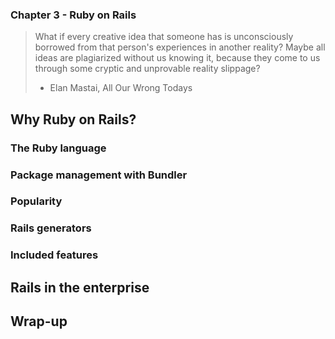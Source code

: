 ### Chapter 3 - Ruby on Rails

> What if every creative idea that someone has is unconsciously borrowed from that person's experiences in another reality? Maybe all ideas are plagiarized without us knowing it, because they come to us through some cryptic and unprovable reality slippage?
> - Elan Mastai, All Our Wrong Todays

## Why Ruby on Rails?

### The Ruby language

### Package management with Bundler

### Popularity

### Rails generators

### Included features

## Rails in the enterprise

## Wrap-up
